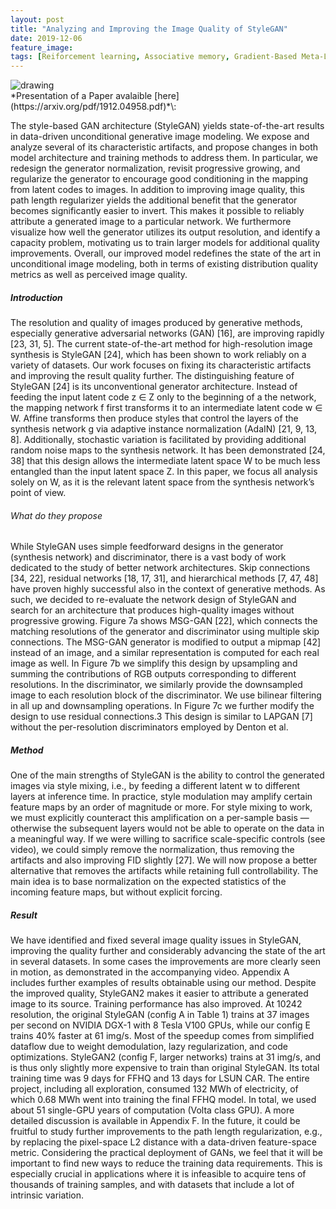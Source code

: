 ```yaml
---
layout: post
title: "Analyzing and Improving the Image Quality of StyleGAN"
date: 2019-12-06
feature_image: 
tags: [Reiforcement learning, Associative memory, Gradient-Based Meta-Learning]
---
```

<img src="https://miro.medium.com/max/1174/1*LgSQi3MLNE1l-T4vmjmybg.png" alt="drawing" width="auto" max-width="100%" height="auto"/>
<br>
*Presentation of a Paper avalaible [here](https://arxiv.org/pdf/1912.04958.pdf)*\:

The style-based GAN architecture (StyleGAN) yields
state-of-the-art results in data-driven unconditional generative image modeling. We expose and analyze several of
its characteristic artifacts, and propose changes in both
model architecture and training methods to address them.
In particular, we redesign the generator normalization, revisit progressive growing, and regularize the generator to
encourage good conditioning in the mapping from latent
codes to images. In addition to improving image quality,
this path length regularizer yields the additional benefit that
the generator becomes significantly easier to invert. This
makes it possible to reliably attribute a generated image to
a particular network. We furthermore visualize how well
the generator utilizes its output resolution, and identify a
capacity problem, motivating us to train larger models for
additional quality improvements. Overall, our improved
model redefines the state of the art in unconditional image
modeling, both in terms of existing distribution quality metrics as well as perceived image quality.
<!--more-->

##### Introduction
The resolution and quality of images produced by generative methods, especially generative adversarial networks
(GAN) [16], are improving rapidly [23, 31, 5]. The current
state-of-the-art method for high-resolution image synthesis
is StyleGAN [24], which has been shown to work reliably
on a variety of datasets. Our work focuses on fixing its characteristic artifacts and improving the result quality further.
The distinguishing feature of StyleGAN [24] is its unconventional generator architecture. Instead of feeding the
input latent code z ∈ Z only to the beginning of a the network, the mapping network f first transforms it to an intermediate latent code w ∈ W. Affine transforms then produce styles that control the layers of the synthesis network g
via adaptive instance normalization (AdaIN) [21, 9, 13, 8].
Additionally, stochastic variation is facilitated by providing
additional random noise maps to the synthesis network. It
has been demonstrated [24, 38] that this design allows the
intermediate latent space W to be much less entangled than
the input latent space Z. In this paper, we focus all analysis solely on W, as it is the relevant latent space from the
synthesis network’s point of view.
###### What do they propose

While StyleGAN uses simple feedforward designs in the
generator (synthesis network) and discriminator, there is a
vast body of work dedicated to the study of better network
architectures. Skip connections [34, 22], residual networks
[18, 17, 31], and hierarchical methods [7, 47, 48] have
proven highly successful also in the context of generative
methods. As such, we decided to re-evaluate the network
design of StyleGAN and search for an architecture that produces high-quality images without progressive growing.
Figure 7a shows MSG-GAN [22], which connects the
matching resolutions of the generator and discriminator using multiple skip connections. The MSG-GAN generator
is modified to output a mipmap [42] instead of an image,
and a similar representation is computed for each real image as well. In Figure 7b we simplify this design by upsampling and summing the contributions of RGB outputs
corresponding to different resolutions. In the discriminator,
we similarly provide the downsampled image to each resolution block of the discriminator. We use bilinear filtering in
all up and downsampling operations. In Figure 7c we further modify the design to use residual connections.3 This
design is similar to LAPGAN [7] without the per-resolution
discriminators employed by Denton et al.

##### Method

One of the main strengths of StyleGAN is the ability to
control the generated images via style mixing, i.e., by feeding a different latent w to different layers at inference time.
In practice, style modulation may amplify certain feature
maps by an order of magnitude or more. For style mixing to
work, we must explicitly counteract this amplification on a
per-sample basis — otherwise the subsequent layers would
not be able to operate on the data in a meaningful way.
If we were willing to sacrifice scale-specific controls (see
video), we could simply remove the normalization, thus removing the artifacts and also improving FID slightly [27].
We will now propose a better alternative that removes the
artifacts while retaining full controllability. The main idea
is to base normalization on the expected statistics of the incoming feature maps, but without explicit forcing.


##### Result
We have identified and fixed several image quality issues in StyleGAN, improving the quality further and considerably advancing the state of the art in several datasets.
In some cases the improvements are more clearly seen in
motion, as demonstrated in the accompanying video. Appendix A includes further examples of results obtainable using our method. Despite the improved quality, StyleGAN2
makes it easier to attribute a generated image to its source.
Training performance has also improved. At 10242
resolution, the original StyleGAN (config A in Table 1)
trains at 37 images per second on NVIDIA DGX-1 with
8 Tesla V100 GPUs, while our config E trains 40% faster
at 61 img/s. Most of the speedup comes from simplified
dataflow due to weight demodulation, lazy regularization,
and code optimizations. StyleGAN2 (config F, larger networks) trains at 31 img/s, and is thus only slightly more
expensive to train than original StyleGAN. Its total training
time was 9 days for FFHQ and 13 days for LSUN CAR.
The entire project, including all exploration, consumed
132 MWh of electricity, of which 0.68 MWh went into
training the final FFHQ model. In total, we used about
51 single-GPU years of computation (Volta class GPU). A
more detailed discussion is available in Appendix F.
In the future, it could be fruitful to study further improvements to the path length regularization, e.g., by replacing
the pixel-space L2 distance with a data-driven feature-space
metric. Considering the practical deployment of GANs, we
feel that it will be important to find new ways to reduce the
training data requirements. This is especially crucial in applications where it is infeasible to acquire tens of thousands
of training samples, and with datasets that include a lot of
intrinsic variation.
